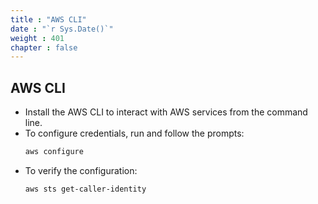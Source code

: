 ```yaml
---
title : "AWS CLI"
date : "`r Sys.Date()`"
weight : 401
chapter : false
--- 
```


## AWS CLI
- Install the AWS CLI to interact with AWS services from the command line.
- To configure credentials, run and follow the prompts:
  ```bash
  aws configure
  ```
- To verify the configuration:
  ```bash
  aws sts get-caller-identity
  ```

